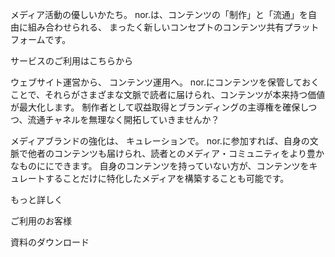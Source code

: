 メディア活動の優しいかたち。
nor.は、コンテンツの「制作」と「流通」を自由に組み合わせられる、
まったく新しいコンセプトのコンテンツ共有プラットフォームです。

サービスのご利用はこちらから

ウェブサイト運営から、
コンテンツ運用へ。
nor.にコンテンツを保管しておくことで、それらがさまざまな文脈で読者に届けられ、コンテンツが本来持つ価値が最大化します。
制作者として収益取得とブランディングの主導権を確保しつつ、流通チャネルを無理なく開拓していきませんか？

メディアブランドの強化は、
キュレーションで。
nor.に参加すれば、自身の文脈で他者のコンテンツも届けられ、読者とのメディア・コミュニティをより豊かなものににできます。
自身のコンテンツを持っていない方が、コンテンツをキュレートすることだけに特化したメディアを構築することも可能です。

もっと詳しく

ご利用のお客様

資料のダウンロード
